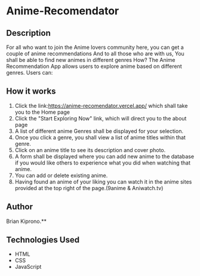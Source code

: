 # Anime-Recomendator

## Description

For all who want to join the Anime lovers community here, you can get a couple of anime recommendations 
And to all those who are with us, You shall be able to find new animes in different genres 
How?
The Anime Recommendation App allows users to explore anime based on different genres. Users can:

## How it works
1. Click the  link:https://anime-recomendator.vercel.app/
which shall take you to the Home page
2. Click the "Start Exploring Now" link, which will direct you to the about page
3. A list of different anime Genres shall be displayed for your selection.
4. Once you click a genre, you shall view a list of anime titles within that genre.
5. Click on an anime title to see its description and cover photo.
6. A form shall be displayed where you can add new anime to the database if you would like others to experience what you did when watching that anime.
7. You can add or delete existing anime.
8. Having found an anime of your liking you can watch it in the anime sites provided at the top right of the page.(9anime & Aniwatch.tv)  


## Author
Brian Kiprono.**

## Technologies Used
- HTML
- CSS
- JavaScript
